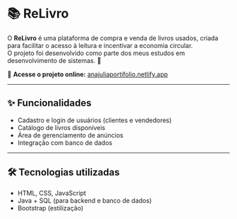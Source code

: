 # 📚 ReLivro

O **ReLivro** é uma plataforma de compra e venda de livros usados, criada para facilitar o acesso à leitura e incentivar a economia circular.  
O projeto foi desenvolvido como parte dos meus estudos em desenvolvimento de sistemas. 🚀  

🔗 **Acesse o projeto online:** [anajuliaportifolio.netlify.app](https://anajuliaportifolio.netlify.app)  

---

## ✨ Funcionalidades
- Cadastro e login de usuários (clientes e vendedores)  
- Catálogo de livros disponíveis  
- Área de gerenciamento de anúncios  
- Integração com banco de dados  

---

## 🛠️ Tecnologias utilizadas
- HTML, CSS, JavaScript  
- Java + SQL (para backend e banco de dados)  
- Bootstrap (estilização)  


